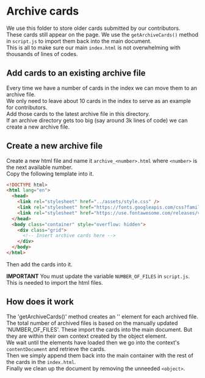 # Archive cards

We use this folder to store older cards submitted by our contributors.  
These cards still appear on the page. We use the `getArchiveCards()` method in `script.js` to import them back into the main document.  
This is all to make sure our main `index.html` is not overwhelming with thousands of lines of codes.

## Add cards to an existing archive file

Every time we have a number of cards in the index we can move them to an archive file.  
We only need to leave about 10 cards in the index to serve as an example for contributors.  
Add those cards to the latest archive file in this directory.  
If an archive directory gets too big (say around 3k lines of code) we can create a new archive file.

## Create a new archive file

Create a new html file and name it `archive_<number>.html` where `<number>` is the next available number.  
Copy the following template into it.

```html
<!DOCTYPE html>
<html lang="en">
  <head>
    <link rel="stylesheet" href="../assets/style.css" />
    <link rel="stylesheet" href="https://fonts.googleapis.com/css?family=Roboto:400,700" />
    <link rel="stylesheet" href="https://use.fontawesome.com/releases/v5.8.1/css/all.css" />
  </head>
  <body class="container" style="overflow: hidden">
    <div class="grid">
      <!-- Insert archive cards here -->
    </div>
  </body>
</html>
```

Then add the cards into it.

**IMPORTANT** You must update the variable `NUMBER_OF_FILES` in `script.js`. This is needed to import the html files.

## How does it work

The 'getArchiveCards()' method creates an '<object>' element for each archived file. The total number of archived files is based on the manually updated 'NUMBER_OF_FILES'.
These import the cards into the main document. But they are within their own context created by the object element.  
We wait until the elements have loaded then we go into the context's `contentDocument` and retrieve the cards.  
Then we simply append them back into the main container with the rest of the cards in the `index.html`.  
Finally we clean up the document by removing the unneeded `<object>`.
